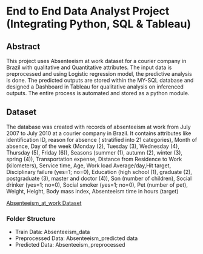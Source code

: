 # End to End Data Analyst Project (Integrating Python, SQL & Tableau)

## Abstract
This project uses Absenteeism at work dataset for a courier company in Brazil with qualitative and Quantitative attributes. The input data is preprocessed and using Logistic regression model, the predictive analysis is done. The predicted outputs are stored within the MY-SQL database and designed a Dashboard in Tableau for qualitative analysis on inferenced outputs. The entire process is automated and stored as a python module.

## Dataset
The database was created with records of absenteeism at work from July 2007 to July 2010 at a courier company in Brazil. It contains attributes like identification ID, reason for absence ( stratified into 21 categories), Month of absence, Day of the week (Monday (2), Tuesday (3), Wednesday (4), Thursday (5), Friday (6)), Seasons (summer (1), autumn (2), winter (3), spring (4)), Transportation expense, Distance from Residence to Work (kilometers), Service time, Age, Work load Average/day,Hit target, Disciplinary failure (yes=1; no=0), Education (high school (1), graduate (2), postgraduate (3), master and doctor (4)), Son (number of children), Social drinker (yes=1; no=0), Social smoker (yes=1; no=0), Pet (number of pet), Weight, Height, Body mass index, Absenteeism time in hours (target)

[Absenteeism_at_work Dataset](https://archive.ics.uci.edu/ml/datasets/Absenteeism+at+work)
  
  ### Folder Structure
  * Train Data: Absenteeism_data
  * Preprocessed Data: Absenteeism_predicted data
  * Predicted Data: Absenteeism_preprocessed

##   
